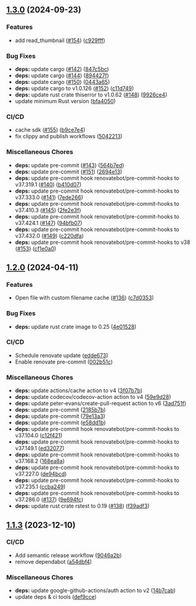 ## [1.3.0](https://github.com/AzHicham/philips-isyntax-rs/compare/1.2.0...1.3.0) (2024-09-23)


### Features

* add read_thumbnail ([#154](https://github.com/AzHicham/philips-isyntax-rs/issues/154)) ([c929fff](https://github.com/AzHicham/philips-isyntax-rs/commit/c929fff565ee00e5748422031c471d53d013b7dc))


### Bug Fixes

* **deps:** update cargo ([#142](https://github.com/AzHicham/philips-isyntax-rs/issues/142)) ([847c5bc](https://github.com/AzHicham/philips-isyntax-rs/commit/847c5bc1fb9b85e8fb8690e2602f38162b746f66))
* **deps:** update cargo ([#144](https://github.com/AzHicham/philips-isyntax-rs/issues/144)) ([894427f](https://github.com/AzHicham/philips-isyntax-rs/commit/894427fee2d20a5fb4e68238ea157b380ff29eee))
* **deps:** update cargo ([#150](https://github.com/AzHicham/philips-isyntax-rs/issues/150)) ([0443a65](https://github.com/AzHicham/philips-isyntax-rs/commit/0443a657fae9d6270457693c3d7f0cc7924c1278))
* **deps:** update cargo to v1.0.126 ([#152](https://github.com/AzHicham/philips-isyntax-rs/issues/152)) ([c11d749](https://github.com/AzHicham/philips-isyntax-rs/commit/c11d749976e65d95bde3bdb266b68cef5ea2df99))
* **deps:** update rust crate thiserror to v1.0.62 ([#148](https://github.com/AzHicham/philips-isyntax-rs/issues/148)) ([9926ce4](https://github.com/AzHicham/philips-isyntax-rs/commit/9926ce4a516f2f815412e38ad59b711437ff1312))
* update minimum Rust version ([bfa4050](https://github.com/AzHicham/philips-isyntax-rs/commit/bfa4050a1adbf7763479325ee60e1a063352fdf1))


### CI/CD

* cache sdk ([#155](https://github.com/AzHicham/philips-isyntax-rs/issues/155)) ([b9ce7e4](https://github.com/AzHicham/philips-isyntax-rs/commit/b9ce7e426be2ed4200e1e465f5e7ae6b05a2342e))
* fix clippy and publish workflows ([5042213](https://github.com/AzHicham/philips-isyntax-rs/commit/50422133521892e4b857ecf0a196fd4bc91fa253))


### Miscellaneous Chores

* **deps:** update pre-commit ([#143](https://github.com/AzHicham/philips-isyntax-rs/issues/143)) ([564b7ed](https://github.com/AzHicham/philips-isyntax-rs/commit/564b7edf93d08862d8f928f7409d64e3f8f2c1e4))
* **deps:** update pre-commit ([#151](https://github.com/AzHicham/philips-isyntax-rs/issues/151)) ([2694e13](https://github.com/AzHicham/philips-isyntax-rs/commit/2694e131f01233114406d93209401a592aec360a))
* **deps:** update pre-commit hook renovatebot/pre-commit-hooks to v37.319.1 ([#140](https://github.com/AzHicham/philips-isyntax-rs/issues/140)) ([b410d07](https://github.com/AzHicham/philips-isyntax-rs/commit/b410d073e76ecabdebb0b963d0462febcf6f2ef9))
* **deps:** update pre-commit hook renovatebot/pre-commit-hooks to v37.333.0 ([#141](https://github.com/AzHicham/philips-isyntax-rs/issues/141)) ([7ede266](https://github.com/AzHicham/philips-isyntax-rs/commit/7ede26643cdd02256b3c4de61b5c90f7751a1cde))
* **deps:** update pre-commit hook renovatebot/pre-commit-hooks to v37.410.3 ([#145](https://github.com/AzHicham/philips-isyntax-rs/issues/145)) ([2fe2e3f](https://github.com/AzHicham/philips-isyntax-rs/commit/2fe2e3f148fa798df047ed9bbd3778f733163dce))
* **deps:** update pre-commit hook renovatebot/pre-commit-hooks to v37.424.1 ([#147](https://github.com/AzHicham/philips-isyntax-rs/issues/147)) ([94bfb07](https://github.com/AzHicham/philips-isyntax-rs/commit/94bfb075216211d51173a14b34afc8d6b3594510))
* **deps:** update pre-commit hook renovatebot/pre-commit-hooks to v37.432.0 ([#149](https://github.com/AzHicham/philips-isyntax-rs/issues/149)) ([c220dfa](https://github.com/AzHicham/philips-isyntax-rs/commit/c220dfa9a34de607ead0203c7b8a4f6664d7c465))
* **deps:** update pre-commit hook renovatebot/pre-commit-hooks to v38 ([#153](https://github.com/AzHicham/philips-isyntax-rs/issues/153)) ([cf1e0a0](https://github.com/AzHicham/philips-isyntax-rs/commit/cf1e0a05bbc3f34eac91b6bfd4a6f4a6bc38f6b9))

## [1.2.0](https://github.com/AzHicham/philips-isyntax-rs/compare/1.1.3...1.2.0) (2024-04-11)


### Features

* Open file with custom filename cache ([#136](https://github.com/AzHicham/philips-isyntax-rs/issues/136)) ([c7d0353](https://github.com/AzHicham/philips-isyntax-rs/commit/c7d035390723ff724438858b5e3340e8b9c59330))


### Bug Fixes

* **deps:** update rust crate image to 0.25 ([4e01528](https://github.com/AzHicham/philips-isyntax-rs/commit/4e01528acf47a44e26ad5c5191408f5ad935aa36))


### CI/CD

*  Schedule renovate update ([edde673](https://github.com/AzHicham/philips-isyntax-rs/commit/edde67398c2c3b1d6b86a1b2a9c6717ae33fcc2b))
* Enable renovate pre-commit ([002b51c](https://github.com/AzHicham/philips-isyntax-rs/commit/002b51c9b528a813155a532d4b114cd89abd7f15))


### Miscellaneous Chores

* **deps:** update actions/cache action to v4 ([3f07b7b](https://github.com/AzHicham/philips-isyntax-rs/commit/3f07b7bccbb49368da6482bfc369dd19e9155563))
* **deps:** update codecov/codecov-action action to v4 ([59e9d28](https://github.com/AzHicham/philips-isyntax-rs/commit/59e9d28dcda368af8b6334d3862c3a8fdc4c008c))
* **deps:** update peter-evans/create-pull-request action to v6 ([3ad751f](https://github.com/AzHicham/philips-isyntax-rs/commit/3ad751f4f79905bbf6cdc885f58508d4e60d433b))
* **deps:** update pre-commit ([2185b7b](https://github.com/AzHicham/philips-isyntax-rs/commit/2185b7b0227c7853b7fc45536281c138e4511264))
* **deps:** update pre-commit ([79e13a3](https://github.com/AzHicham/philips-isyntax-rs/commit/79e13a3048ca0e4e8f094757fe66dc3834e3c7f0))
* **deps:** update pre-commit ([e58dd1b](https://github.com/AzHicham/philips-isyntax-rs/commit/e58dd1b1e9e02561376414a46b4ac62734e6e106))
* **deps:** update pre-commit hook renovatebot/pre-commit-hooks to v37.104.0 ([c12f421](https://github.com/AzHicham/philips-isyntax-rs/commit/c12f421d14bfa6ce70aba30d8dd5af6806bc523c))
* **deps:** update pre-commit hook renovatebot/pre-commit-hooks to v37.149.1 ([ed32077](https://github.com/AzHicham/philips-isyntax-rs/commit/ed32077cef9c3d50c19bdf6114f513244054ceac))
* **deps:** update pre-commit hook renovatebot/pre-commit-hooks to v37.168.2 ([168ea8a](https://github.com/AzHicham/philips-isyntax-rs/commit/168ea8a76327a84015409b964ad75bb103793a49))
* **deps:** update pre-commit hook renovatebot/pre-commit-hooks to v37.227.0 ([de94bcd](https://github.com/AzHicham/philips-isyntax-rs/commit/de94bcdfa890f1cf19ca2f1a1d9c7a972a1b03a4))
* **deps:** update pre-commit hook renovatebot/pre-commit-hooks to v37.235.1 ([ccba249](https://github.com/AzHicham/philips-isyntax-rs/commit/ccba249f019d027edcfd37f2c9a824674f613b4d))
* **deps:** update pre-commit hook renovatebot/pre-commit-hooks to v37.286.0 ([#137](https://github.com/AzHicham/philips-isyntax-rs/issues/137)) ([9e694fc](https://github.com/AzHicham/philips-isyntax-rs/commit/9e694fc9e728cccc344cdef1d423b59dfb10878a))
* **deps:** update rust crate rstest to 0.19 ([#138](https://github.com/AzHicham/philips-isyntax-rs/issues/138)) ([f39adf3](https://github.com/AzHicham/philips-isyntax-rs/commit/f39adf37aadc51f07f4c22b8964f2051adbc6be4))

## [1.1.3](https://github.com/AzHicham/philips-isyntax-rs/compare/1.1.2...1.1.3) (2023-12-10)


### CI/CD

* Add semantic release workflow ([9046a2b](https://github.com/AzHicham/philips-isyntax-rs/commit/9046a2bf8ad62a6f53d70159a86da5aea3abdd98))
* remove dependabot ([a54dbf4](https://github.com/AzHicham/philips-isyntax-rs/commit/a54dbf4e98229422112f52c537c7e10ef4a9385d))


### Miscellaneous Chores

* **deps:** update google-github-actions/auth action to v2 ([14b7cab](https://github.com/AzHicham/philips-isyntax-rs/commit/14b7cab6d219dd90d611ee18aa64e59317eef43d))
* update deps & ci tools ([def9cce](https://github.com/AzHicham/philips-isyntax-rs/commit/def9cce6707cb9a5984e6c22d151d1b6375129a4))
